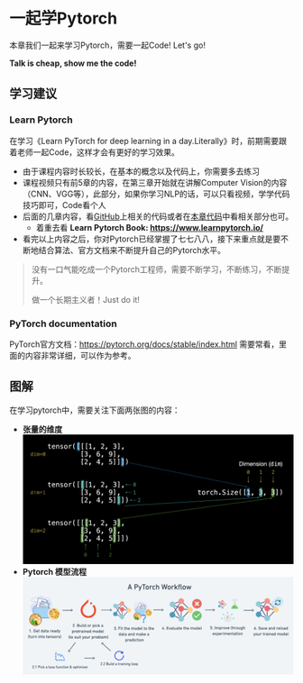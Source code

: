 
# 一起学Pytorch

本章我们一起来学习Pytorch，需要一起Code! Let's go! 

**Talk is cheap, show me the code!**

## 学习建议
### Learn Pytorch
在学习《Learn PyTorch for deep learning in a day.Literally》时，前期需要跟着老师一起Code，这样才会有更好的学习效果。


- 由于课程内容时长较长，在基本的概念以及代码上，你需要多去练习
- 课程视频只有前5章的内容，在第三章开始就在讲解Computer Vision的内容（CNN、VGG等），此部分，如果你学习NLP的话，可以只看视频，学学代码技巧即可，Code看个人
- 后面的几章内容，看[GitHub](https://github.com/mrdbourke/pytorch-deep-learning)上相关的代码或者在[本章代码](./src)中看相关部分也可。
  - 着重去看 **Learn Pytorch Book: https://www.learnpytorch.io/**
- 看完以上内容之后，你对Pytorch已经掌握了七七八八，接下来重点就是要不断地结合算法、官方文档来不断提升自己的Pytorch水平。

> 没有一口气能吃成一个Pytorch工程师，需要不断学习，不断练习，不断提升。
> 
> 做一个长期主义者！Just do it!
### PyTorch documentation 
PyTorch官方文档：https://pytorch.org/docs/stable/index.html
需要常看，里面的内容非常详细，可以作为参考。

## 图解
在学习pytorch中，需要关注下面两张图的内容：

- **张量的维度**
  ![img.png](images%2Fimg.png)
- **Pytorch 模型流程**
  ![img_1.png](images%2Fimg_1.png) 

